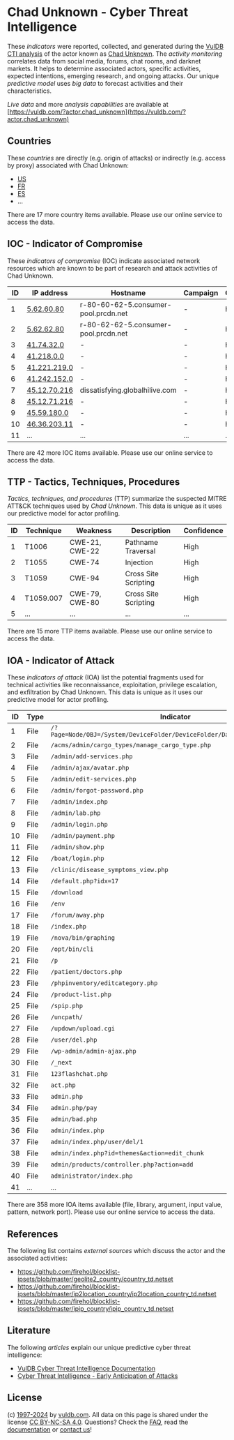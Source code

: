 # Chad Unknown - Cyber Threat Intelligence

These _indicators_ were reported, collected, and generated during the [VulDB CTI analysis](https://vuldb.com/?kb.cti) of the actor known as [Chad Unknown](https://vuldb.com/?actor.chad_unknown). The _activity monitoring_ correlates data from social media, forums, chat rooms, and darknet markets. It helps to determine associated actors, specific activities, expected intentions, emerging research, and ongoing attacks. Our unique _predictive model_ uses _big data_ to forecast activities and their characteristics.

_Live data_ and more _analysis capabilities_ are available at [https://vuldb.com/?actor.chad_unknown](https://vuldb.com/?actor.chad_unknown)

## Countries

These _countries_ are directly (e.g. origin of attacks) or indirectly (e.g. access by proxy) associated with Chad Unknown:

* [US](https://vuldb.com/?country.us)
* [FR](https://vuldb.com/?country.fr)
* [ES](https://vuldb.com/?country.es)
* ...

There are 17 more country items available. Please use our online service to access the data.

## IOC - Indicator of Compromise

These _indicators of compromise_ (IOC) indicate associated network resources which are known to be part of research and attack activities of Chad Unknown.

ID | IP address | Hostname | Campaign | Confidence
-- | ---------- | -------- | -------- | ----------
1 | [5.62.60.80](https://vuldb.com/?ip.5.62.60.80) | r-80-60-62-5.consumer-pool.prcdn.net | - | High
2 | [5.62.62.80](https://vuldb.com/?ip.5.62.62.80) | r-80-62-62-5.consumer-pool.prcdn.net | - | High
3 | [41.74.32.0](https://vuldb.com/?ip.41.74.32.0) | - | - | High
4 | [41.218.0.0](https://vuldb.com/?ip.41.218.0.0) | - | - | High
5 | [41.221.219.0](https://vuldb.com/?ip.41.221.219.0) | - | - | High
6 | [41.242.152.0](https://vuldb.com/?ip.41.242.152.0) | - | - | High
7 | [45.12.70.216](https://vuldb.com/?ip.45.12.70.216) | dissatisfying.globalhilive.com | - | High
8 | [45.12.71.216](https://vuldb.com/?ip.45.12.71.216) | - | - | High
9 | [45.59.180.0](https://vuldb.com/?ip.45.59.180.0) | - | - | High
10 | [46.36.203.11](https://vuldb.com/?ip.46.36.203.11) | - | - | High
11 | ... | ... | ... | ...

There are 42 more IOC items available. Please use our online service to access the data.

## TTP - Tactics, Techniques, Procedures

_Tactics, techniques, and procedures_ (TTP) summarize the suspected MITRE ATT&CK techniques used by _Chad Unknown_. This data is unique as it uses our predictive model for actor profiling.

ID | Technique | Weakness | Description | Confidence
-- | --------- | -------- | ----------- | ----------
1 | T1006 | CWE-21, CWE-22 | Pathname Traversal | High
2 | T1055 | CWE-74 | Injection | High
3 | T1059 | CWE-94 | Cross Site Scripting | High
4 | T1059.007 | CWE-79, CWE-80 | Cross Site Scripting | High
5 | ... | ... | ... | ...

There are 15 more TTP items available. Please use our online service to access the data.

## IOA - Indicator of Attack

These _indicators of attack_ (IOA) list the potential fragments used for technical activities like reconnaissance, exploitation, privilege escalation, and exfiltration by Chad Unknown. This data is unique as it uses our predictive model for actor profiling.

ID | Type | Indicator | Confidence
-- | ---- | --------- | ----------
1 | File | `/?Page=Node/OBJ=/System/DeviceFolder/DeviceFolder/DateTime/Action=Submit` | High
2 | File | `/acms/admin/cargo_types/manage_cargo_type.php` | High
3 | File | `/admin/add-services.php` | High
4 | File | `/admin/ajax/avatar.php` | High
5 | File | `/admin/edit-services.php` | High
6 | File | `/admin/forgot-password.php` | High
7 | File | `/admin/index.php` | High
8 | File | `/admin/lab.php` | High
9 | File | `/admin/login.php` | High
10 | File | `/admin/payment.php` | High
11 | File | `/admin/show.php` | High
12 | File | `/boat/login.php` | High
13 | File | `/clinic/disease_symptoms_view.php` | High
14 | File | `/default.php?idx=17` | High
15 | File | `/download` | Medium
16 | File | `/env` | Low
17 | File | `/forum/away.php` | High
18 | File | `/index.php` | Medium
19 | File | `/nova/bin/graphing` | High
20 | File | `/opt/bin/cli` | Medium
21 | File | `/p` | Low
22 | File | `/patient/doctors.php` | High
23 | File | `/phpinventory/editcategory.php` | High
24 | File | `/product-list.php` | High
25 | File | `/spip.php` | Medium
26 | File | `/uncpath/` | Medium
27 | File | `/updown/upload.cgi` | High
28 | File | `/user/del.php` | High
29 | File | `/wp-admin/admin-ajax.php` | High
30 | File | `/_next` | Low
31 | File | `123flashchat.php` | High
32 | File | `act.php` | Low
33 | File | `admin.php` | Medium
34 | File | `admin.php/pay` | High
35 | File | `admin/bad.php` | High
36 | File | `admin/index.php` | High
37 | File | `admin/index.php/user/del/1` | High
38 | File | `admin/index.php?id=themes&action=edit_chunk` | High
39 | File | `admin/products/controller.php?action=add` | High
40 | File | `administrator/index.php` | High
41 | ... | ... | ...

There are 358 more IOA items available (file, library, argument, input value, pattern, network port). Please use our online service to access the data.

## References

The following list contains _external sources_ which discuss the actor and the associated activities:

* https://github.com/firehol/blocklist-ipsets/blob/master/geolite2_country/country_td.netset
* https://github.com/firehol/blocklist-ipsets/blob/master/ip2location_country/ip2location_country_td.netset
* https://github.com/firehol/blocklist-ipsets/blob/master/ipip_country/ipip_country_td.netset

## Literature

The following _articles_ explain our unique predictive cyber threat intelligence:

* [VulDB Cyber Threat Intelligence Documentation](https://vuldb.com/?kb.cti)
* [Cyber Threat Intelligence - Early Anticipation of Attacks](https://www.scip.ch/en/?labs.20201022)

## License

(c) [1997-2024](https://vuldb.com/?kb.changelog) by [vuldb.com](https://vuldb.com/?kb.about). All data on this page is shared under the license [CC BY-NC-SA 4.0](https://creativecommons.org/licenses/by-nc-sa/4.0/). Questions? Check the [FAQ](https://vuldb.com/?kb.faq), read the [documentation](https://vuldb.com/?kb) or [contact us](https://vuldb.com/?contact)!
